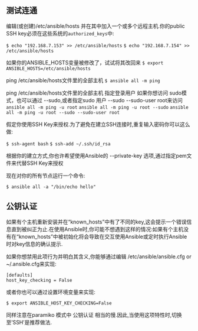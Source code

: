 ## 测试连通

编辑(或创建)/etc/ansible/hosts 并在其中加入一个或多个远程主机.你的public SSH key必须在这些系统的`authorized_keys`中:

`$ echo "192.168.7.153" >> /etc/ansible/hosts`
`$ echo "192.168.7.154" >> /etc/ansible/hosts`

如果你的ANSIBLE_HOSTS变量被修改了，试试将其改回来
`$ export ANSIBLE_HOSTS=/etc/ansible/hosts`

ping /etc/ansible/hosts文件里的全部主机
`$ ansible all -m ping`

ping /etc/ansible/hosts文件里的全部主机 指定登录用户
如果你想访问 sudo模式，也可以通过 --sudo,或者指定sudo 用户  --sudo --sudo-user root来访问
`ansible all -m ping -u root`
`ansible all -m ping -u root --sudo`
`ansible all -m ping -u root --sudo --sudo-user root`


假定你使用SSH Key来授权.为了避免在建立SSH连接时,重复输入密码你可以这么 做:

`$ ssh-agent bash`
`$ ssh-add ~/.ssh/id_rsa`

根据你的建立方式,你也许希望使用Ansible的 --private-key 选项,通过指定pem文件来代替SSH Key来授权

现在对你的所有节点运行一个命令:

`$ ansible all -a "/bin/echo hello"`


## 公钥认证

如果有个主机重新安装并在“known_hosts”中有了不同的key,这会提示一个错误信息直到被纠正为止.在使用Ansible时,你可能不想遇到这样的情况:如果有个主机没有在“known_hosts”中被初始化将会导致在交互使用Ansible或定时执行Ansible时对key信息的确认提示.

如果你想禁用此项行为并明白其含义,你能够通过编辑 /etc/ansible/ansible.cfg or ~/.ansible.cfg来实现:

    [defaults]
    host_key_checking = False

或者你也可以通过设置环境变量来实现:

`$ export ANSIBLE_HOST_KEY_CHECKING=False`

同样注意在paramiko 模式中 公钥认证 相当的慢.因此,当使用这项特性时,切换至’SSH’是推荐做法.

